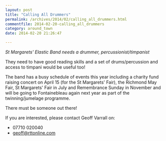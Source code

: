 ```yaml
---
layout: post
title: "Calling All Drummers"
permalink: /archives/2014/02/calling_all_drummers.html
commentfile: 2014-02-20-calling_all_drummers
category: around_town
date: 2014-02-20 21:26:47

---
```


*St Margarets' Elastic Band needs a drummer, percussionist/timpanist*

They need to have good reading skills and a set of drums/percussion and access to timpani would be useful too!

The band has a busy schedule of events this year including a charity fund raising concert on April 15 (for the St Margarets' Fair), the Richmond May Fair, St Margarets' Fair in July and Remembrance Sunday in November and will be going to Fontainebleau again next year as part of the twinning/jumelage programme.

There must be someone out there!

If you are interested, please contact Geoff Varrall on:

-   07710 020040
-   <geoff@rttonline.com>
